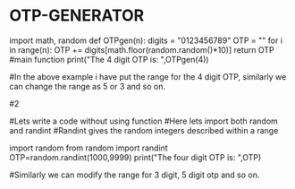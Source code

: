 # OTP-GENERATOR
import math, random
def OTPgen(n):
   digits = "0123456789"
   OTP = ""
   for i in range(n):
      OTP += digits[math.floor(random.random()*10)]
      return OTP
#main function
print("The 4 digit OTP is: ",OTPgen(4))

#In the above example i have put the range for the 4 digit OTP, similarly we can change the range as 5 or 3 and so on.

#2

#Lets write a code without using function
#Here lets import both random and randint
#Randint gives the random integers described within a range

import random
from random import randint
OTP=random.randint(1000,9999)
print("The four digit OTP is: ",OTP)

#Similarly we can modify the range for 3 digit, 5 digit otp and so on.
